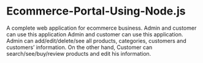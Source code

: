 # Ecommerce-Portal-Using-Node.js
A complete web application for ecommerce business. Admin and customer can use this application Admin and customer can use this application. Admin can add/edit/delete/see all products, categories, customers and customers’ information. On the other hand, Customer can search/see/buy/review products and edit his information.
